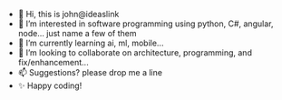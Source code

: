 - 👋 Hi, this is john@ideaslink 
- 👀 I’m interested in software programming using python, C#, angular, node... just name a few of them
- 🌱 I’m currently learning ai, ml, mobile...
- 💞️ I’m looking to collaborate on architecture, programming, and fix/enhancement...
- 📫 Suggestions? please drop me a line
- ✨ Happy coding!

<!---
ideaslink/ideaslink is a ✨ special ✨ repository because its `README.md` (this file) appears on your GitHub profile.
You can click the Preview link to take a look at your changes.
--->
